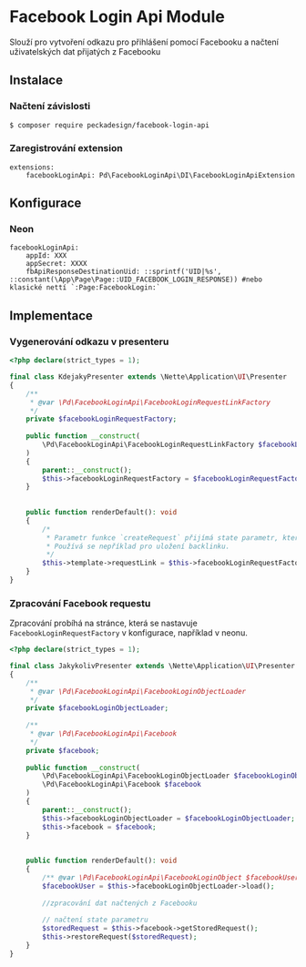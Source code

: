 # Facebook Login Api Module

Slouží pro vytvoření odkazu pro přihlášení pomocí Facebooku a načtení uživatelských dat přijatých z Facebooku

## Instalace

### Načtení závislosti
```bash
$ composer require peckadesign/facebook-login-api
```

### Zaregistrování extension

```neon
extensions: 
	facebookLoginApi: Pd\FacebookLoginApi\DI\FacebookLoginApiExtension
```

## Konfigurace
### Neon

```neon
facebookLoginApi:
	appId: XXX
	appSecret: XXXX
	fbApiResponseDestinationUid: ::sprintf('UID|%s', ::constant(\App\Page\Page::UID_FACEBOOK_LOGIN_RESPONSE)) #nebo klasické nettí `:Page:FacebookLogin:`
```

## Implementace
### Vygenerování odkazu v presenteru

```php
<?php declare(strict_types = 1);

final class KdejakyPresenter extends \Nette\Application\UI\Presenter
{
	/**
	 * @var \Pd\FacebookLoginApi\FacebookLoginRequestLinkFactory
	 */
	private $facebookLoginRequestFactory;
	
	public function __construct(
		\Pd\FacebookLoginApi\FacebookLoginRequestLinkFactory $facebookLoginRequestFactory
	)
	{
		parent::__construct();
		$this->facebookLoginRequestFactory = $facebookLoginRequestFactory;
	}
	
	
	public function renderDefault(): void 
	{
		/*
		 * Parametr funkce `createRequest` přijímá state parametr, který je schopen Facebook vrátit. 
		 * Používá se nepříklad pro uložení backlinku.
		 */ 
		$this->template->requestLink = $this->facebookLoginRequestFactory->createRequestLink($this->storeRequest());
	}
}
```

### Zpracování Facebook requestu

Zpracování probíhá na stránce, která se nastavuje `FacebookLoginRequestFactory` v konfigurace, například v neonu.

```php
<?php declare(strict_types = 1);

final class JakykolivPresenter extends \Nette\Application\UI\Presenter
{
	/**
	 * @var \Pd\FacebookLoginApi\FacebookLoginObjectLoader
	 */
	private $facebookLoginObjectLoader;
	
	/**
	 * @var \Pd\FacebookLoginApi\Facebook
	 */
	private $facebook;
	
	public function __construct(
		\Pd\FacebookLoginApi\FacebookLoginObjectLoader $facebookLoginObjectLoader,
		\Pd\FacebookLoginApi\Facebook $facebook
	)
	{
		parent::__construct();
		$this->facebookLoginObjectLoader = $facebookLoginObjectLoader;
		$this->facebook = $facebook;
	}
	
	
	public function renderDefault(): void 
	{
		/** @var \Pd\FacebookLoginApi\FacebookLoginObject $facebookUser */
		$facebookUser = $this->facebookLoginObjectLoader->load();
		
		//zpracování dat načtených z Facebooku
		
		// načtení state parametru
		$storedRequest = $this->facebook->getStoredRequest();
		$this->restoreRequest($storedRequest);
	}
}
```
